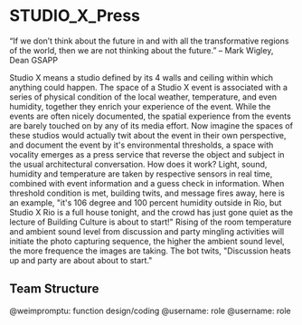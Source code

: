 # STUDIO_X_Press

“If we don’t think about the future in and with all the transformative regions of the world, then we are not thinking about the future.”
– Mark Wigley, Dean GSAPP

Studio X means a studio defined by its 4 walls and ceiling within which anything could happen.  The space of a Studio X event is associated with a series of physical condition of the local weather, temperature, and even humidity, together they enrich your experience of the event. While the events are often nicely documented, the spatial experience from the events are barely touched on by any of its media effort. Now imagine the spaces of these studios would actually twit about the event in their own perspective, and document the event by it's environmental thresholds, a space with vocality emerges as a press service that reverse the object and subject in the usual architectural conversation. 
How does it work? Light, sound, humidity and temperature are taken by respective sensors in real time, combined with event information and a guess check in information. When threshold condition is met, building twits, and message fires away, here is an example, "it's 106 degree and 100 percent humidity outside in Rio, but Studio X Rio is a full house tonight, and the crowd has just gone quiet as the lecture of Building Culture is about to start!" Rising of the room temperature and ambient sound level from discussion and party mingling activities will initiate the photo capturing sequence, the higher the ambient sound level, the more frequence the images are taking. The bot twits, "Discussion heats up and party are about about to start."


## Team Structure

@weimpromptu: function design/coding 
@username: role
@username: role
